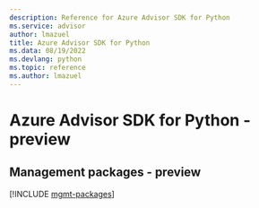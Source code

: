 ```yaml
---
description: Reference for Azure Advisor SDK for Python
ms.service: advisor
author: lmazuel
title: Azure Advisor SDK for Python
ms.data: 08/19/2022
ms.devlang: python
ms.topic: reference
ms.author: lmazuel
---
```

# Azure Advisor SDK for Python - preview

## Management packages - preview
[!INCLUDE [mgmt-packages](advisor-mgmt-index.md)]